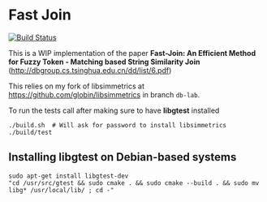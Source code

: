 # Fast Join

[![Build Status](https://travis-ci.org/globin/fast-join.svg?branch=master)](https://travis-ci.org/globin/fast-join)

This is a WIP implementation of the paper 
**Fast-Join: An Efficient Method for Fuzzy Token - Matching based String Similarity Join**
(http://dbgroup.cs.tsinghua.edu.cn/dd/list/6.pdf)

This relies on my fork of libsimmetrics at https://github.com/globin/libsimmetrics in branch `db-lab`.

To run the tests call after making sure to have **libgtest** installed

```
./build.sh  # Will ask for password to install libsimmetrics
./build/test
```


## Installing libgtest on Debian-based systems

```
sudo apt-get install libgtest-dev
"cd /usr/src/gtest && sudo cmake . && sudo cmake --build . && sudo mv libg* /usr/local/lib/ ; cd -"
```
